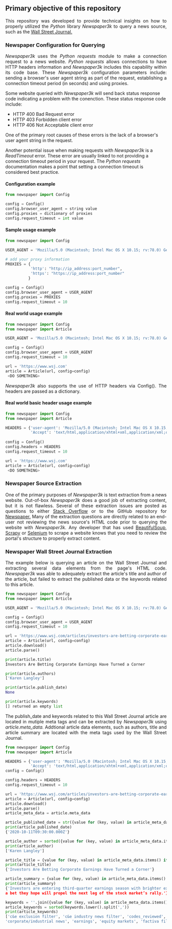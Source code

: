 
## Primary objective of this repository
<p align="justify">
This repository was developed to provide technical insights on how to properly utilized the <i>Python</i> library <i>Newspaper3k</i> to query a news source, such as the <a href="https://www.wsj.com">Wall Street Journal.</a>
           
           
          
</p>

### Newspaper Configuration for Querying 

<p align="justify">
<i>Newspaper3k</i> uses the <i>Python requests</i> module to make a connection request to a news website. <i>Python requests</i> allows connections to have HTTP headers information and <i>Newspaper3k</i> includes this capability within its code base. These <i>Newspaper3k</i> configuration parameters include: sending a browser's user agent string as part of the request, establishing a connection timeout period (in seconds) and using proxies.  
           
Some website queried with <i>Newspaper3k</i> will send back status response code indicating a problem with the conenction.  These status response code include:

- HTTP 400 Bad Request error 
- HTTP 403 Forbidden client error
- HTTP 406 Not Acceptable client error

One of the primary root causes of these errors is the lack of a browser's user agent string in the request. 

Another potential issue when making requests with <i>Newspaper3k</i> is a <i>ReadTimeout</i> error.  These error are usually linked to not providing a connection timeout period in your request. The <i>Python requests</i> documentation makes a point that setting a connection timeout is considered best practice.
</p>

#### Configuration example

```python
from newspaper import Config

config = Config()
config.browser_user_agent = string value
config.proxies = dictionary of proxies
config.request_timeout = int value 
```

#### Sample usage example

```python
from newspaper import Config

USER_AGENT = 'Mozilla/5.0 (Macintosh; Intel Mac OS X 10.15; rv:78.0) Gecko/20100101 Firefox/78.0'

# add your proxy information
PROXIES = {
           'http': "http://ip_address:port_number",
           'https': "https://ip_address:port_number"
          }

config = Config()
config.browser_user_agent = USER_AGENT
config.proxies = PROXIES
config.request_timeout = 10
```

#### Real world usage example

```python
from newspaper import Config
from newspaper import Article

USER_AGENT = 'Mozilla/5.0 (Macintosh; Intel Mac OS X 10.15; rv:78.0) Gecko/20100101 Firefox/78.0'

config = Config()
config.browser_user_agent = USER_AGENT
config.request_timeout = 10

url = 'https://www.wsj.com'
article = Article(url, config=config)
 <DO SOMETHING>
```

<p align="justify">
<i>Newspaper3k</i> also supports the use of HTTP headers via Config(). The headers are passed as a dictionary.     
</p>

#### Real world basic header usage example

```python
from newspaper import Config
from newspaper import Article

HEADERS = {'user-agent': 'Mozilla/5.0 (Macintosh; Intel Mac OS X 10.15; rv:78.0) Gecko/20100101 Firefox/78.0',
           'Accept': 'text/html,application/xhtml+xml,application/xml;q=0.9,image/webp,*/*;q=0.8'}
           
config = Config()
config.headers = HEADERS
config.request_timeout = 10

url = 'https://www.wsj.com'
article = Article(url, config=config)
 <DO SOMETHING>
```

### Newspaper Source Extraction 

<p align="justify">
One of the primary purposes of <i>Newspaper3k</i> is text extraction from a news website. Out-of-box <i>Newspaper3k</i> does a good job of extracting content, but it is not flawless.  Several of these extraction issues are posted as questions to either <a href="https://stackoverflow.com/search?q=newspaper3k">Stack Overflow</a> or to the GitHub repository for <a href="https://github.com/codelucas/newspaper/issues">Newspaper.</a>  Many of the extraction questions are directly related to an end-user not reviewing the news source's HTML code prior to querying the website with <i>Newspaper3k</i>. Any developer that has used <a href="https://www.crummy.com/software/BeautifulSoup/bs4/doc/">BeautifulSoup</a>, <a href="https://scrapy.org/">Scrapy</a> or <a href="https://selenium-python.readthedocs.io/">Selenium</a> to scrape a website knows that you need to review the portal's structure to properly extract content. 
</p>

### Newspaper Wall Street Journal Extraction 

<p align="justify">
The example below is querying an article on the Wall Street Journal and extracting several data elements from the page's HTML code. <i>Newspaper3k</i> was able to 
adequately extract the article's title and author of the article, but failed to extract the published data or the keywords related to this article. 
</p>

```python
from newspaper import Config
from newspaper import Article

USER_AGENT = 'Mozilla/5.0 (Macintosh; Intel Mac OS X 10.15; rv:78.0) Gecko/20100101 Firefox/78.0'

config = Config()
config.browser_user_agent = USER_AGENT
config.request_timeout = 10

url = 'https://www.wsj.com/articles/investors-are-betting-corporate-earnings-have-turned-a-corner-11602408600?mod=hp_lead_pos1'
article = Article(url, config=config)
article.download()
article.parse()

print(article.title)
Investors Are Betting Corporate Earnings Have Turned a Corner

print(article.authors)
['Karen Langley']

print(article.publish_date)
None

print(article.keywords)
[] returned an empty list
```

<p align="justify">
The publish_date and keywords related to this Wall Street Journal article are located in mutiple meta tags and can be extracted by <i>Newspaper3k</i> using 
<i>article.meta_data.</i>  Addtional article data elements, such as authors, title and article summary are located with the meta tags used by the Wall Street Journal.
</p>

```python
from newspaper import Config
from newspaper import Article

HEADERS = {'user-agent': 'Mozilla/5.0 (Macintosh; Intel Mac OS X 10.15; rv:78.0) Gecko/20100101 Firefox/78.0',
           'Accept': 'text/html,application/xhtml+xml,application/xml;q=0.9,image/webp,*/*;q=0.8'}
config = Config()

config.headers = HEADERS
config.request_timeout = 10

url = 'https://www.wsj.com/articles/investors-are-betting-corporate-earnings-have-turned-a-corner-11602408600?mod=hp_lead_pos1'
article = Article(url, config=config)
article.download()
article.parse()
article_meta_data = article.meta_data

article_published_date = str({value for (key, value) in article_meta_data.items() if key == 'article.published'})
print(article_published_date)
{'2020-10-11T09:30:00.000Z'}

article_author = sorted({value for (key, value) in article_meta_data.items()if key == 'author'})
print(article_author)
['Karen Langley']

article_title = {value for (key, value) in article_meta_data.items() if key == 'article.headline'}
print(article_title)
{'Investors Are Betting Corporate Earnings Have Turned a Corner'}

article_summary = {value for (key, value) in article_meta_data.items() if key == 'article.summary'}
print(article_summary)
{'Investors are entering third-quarter earnings season with brighter expectations for corporate profits, 
a bet they hope will propel the next leg of the stock market’s rally.'}

keywords = ''.join({value for (key, value) in article_meta_data.items() if key == 'news_keywords'})
article_keywords = sorted(keywords.lower().split(','))
print(article_keywords)
['c&e exclusion filter', 'c&e industry news filter', 'codes_reviewed', 'commodity/financial market news', 'content types', 
'corporate/industrial news', 'earnings', 'equity markets', 'factiva filters', 'financial performance']
```
